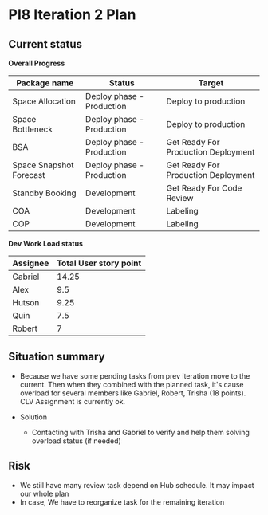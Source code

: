 # PI8 Iteration 2 Plan

## Current status

**Overall Progress**

| Package name            | Status                    | Target                              |
| ----------------------- | ------------------------- | ----------------------------------- |
| Space Allocation        | Deploy phase - Production | Deploy to production                |
| Space Bottleneck        | Deploy phase - Production | Deploy to production                |
| BSA                     | Deploy phase - Production | Get Ready For Production Deployment |
| Space Snapshot Forecast | Deploy phase - Production | Get Ready For Production Deployment |
| Standby Booking         | Development               | Get Ready For Code Review           |
| COA                     | Development               | Labeling                            |
| COP                     | Development               | Labeling                            |

**Dev Work Load status**

| Assignee | Total User story point |
| -------- | ---------------------- |
| Gabriel  | 14.25                  |
| Alex     | 9.5                    |
| Hutson   | 9.25                   |
| Quin     | 7.5                    |
| Robert   | 7                      |

## Situation summary

- Because we have some pending tasks from prev iteration move to the current. Then when they combined with the planned task, it's cause overload for several members like Gabriel, Robert, Trisha (18 points). CLV Assignment is currently ok.

- Solution

  - Contacting with Trisha and Gabriel to verify and help them solving overload status (if needed)

## Risk

- We still have many review task depend on Hub schedule. It may impact our whole plan
- In case, We have to reorganize task for the remaining iteration
